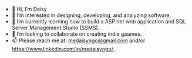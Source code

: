 - 👋 Hi, I’m Daisy
- 👀 I’m interested in designing, developing, and analyzing software.
- 🌱 I’m currently learning how to build a ASP.net web application and SQL Server Management Studio (SSMS).
- 💞️ I’m looking to collaborate on creating indie gaames.
- 📫 Please reach me at: medaisyngo@gmail.com and/or https://www.linkedin.com/in/medaisyngo/.

<!---
dngo94/dngo94 is a ✨ special ✨ repository because its `README.md` (this file) appears on your GitHub profile.
You can click the Preview link to take a look at your changes.
--->
